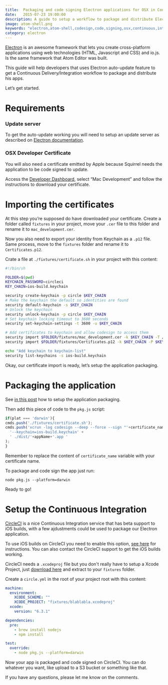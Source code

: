 ```yaml
---
title:  Packaging and code signing Electron applications for OSX in Continuous Integration
date:   2015-07-23 19:00:00
description: A guide to setup a workflow to package and distribute Electron apps for OSX
image: atom-shell.png
keywords: "electron,atom-shell,codesign,code,signing,osx,continuous,integration,javascript,nodejs,node,package,packging,deploy"
category: electron
---
```


[Electron](https://github.com/atom/electron) is an awesome framework that lets you create cross-platform applications using web technologies (HTML, Javascript and CSS) and io.js. Is the same framework that Atom Editor was built.

This guide will help developers that uses Electron auto-update feature to get a Continuous Delivery/Integration workflow to package and distribute his apps.

Let’s get started.

# Requirements

### Update server
To get the auto-update working you will need to setup an update server as described on [Electron documentation](https://github.com/atom/electron/blob/master/docs/api/auto-updater.md#server-support).

### OSX Developer Certificate
You will also need a certificate emitted by Apple because Squirrel needs the application to be code signed to update.

Access the [Developer Dashboard](https://developer.apple.com/account/mac/certificate/certificateCreate.action), select “Mac Development” and follow the instructions to download your certificate.

# Importing the certificates

At this step you’re supposed do have downloaded your certificate. Create a folder called `fixtures` in your project, move your `.cer` file to this folder and rename it to `mac_development.cer`.

Now you also need to export your identity from Keychain as a `.p12` file. Same process, move to the `fixtures` folder and rename it to `Certificates.p12`.

Crate a file at `./fixtures/certificate.sh` in your project with this content:

```bash
#!/bin/sh

FOLDER=$(pwd)
KEYCHAIN_PASSWORD=circleci
KEY_CHAIN=ios-build.keychain

security create-keychain -p circle $KEY_CHAIN
# Make the keychain the default so identities are found
security default-keychain -s $KEY_CHAIN
# Unlock the keychain
security unlock-keychain -p circle $KEY_CHAIN
# Set keychain locking timeout to 3600 seconds
security set-keychain-settings -t 3600 -u $KEY_CHAIN

# Add certificates to keychain and allow codesign to access them
security import $FOLDER/fixtures/mac_development.cer -k $KEY_CHAIN -T /usr/bin/codesign
security import $FOLDER/fixtures/Certificates.p12 -k $KEY_CHAIN -P $KEYCHAIN_PASSWORD -T /usr/bin/codesign

echo "Add keychain to keychain-list"
security list-keychains -s ios-build.keychain
```

Okay, our certificate import is ready, let’s setup the application packaging.

# Packaging the application

See [in this post](http://vilar.cc/2015/packaging-electron-applications/) how to setup the application packaging.

Then add this piece of code to the `pkg.js` script:

```javascript
if(plat === 'darwin'){
cmds.push('./fixtures/certificate.sh');
cmds.push('xcrun -log codesign --deep --force --sign "'+certificate_name+'" '+
  '--keychain=ios-build.keychain' +
  ' ./dist/'+appName+'.app '
);
}
```

Remember to replace the content of `certificate_name` variable with your certificate name.

To package and code sign the app just run:

	node pkg.js --platform=darwin

Ready to go!

# Setup the Continuous Integration

[CircleCI](https://circleci.com) is a nice Continuous Integration service that has beta support to iOS builds, with a few ajdustments could be used to package our Electron application.

To use iOS builds on CircleCI you need to enable this option, [see here](https://circleci.com/docs/ios) for instructions. You can also contact the CircleCI support to get the iOS builds working.

CircleCI needs a `.xcodeproj` file but you don't really have to setup a Xcode Project, just [download here](http://d.pr/f/1jwxK) and extract to your `fixtures` folder.

Create a `circle.yml` in the root of your project root with this content:

```yaml
machine:
  environment:
    XCODE_SCHEME: ""
    XCODE_PROJECT: "fixtures/blablabla.xcodeproj"
  xcode:
    version: "6.3.1"

dependencies:
  pre:
    - brew install nodejs
    - npm install

test:
  override:
    - node pkg.js --platform=darwin
```

Now your app is packaged and code signed on CircleCI. You can do whatever you want, like upload to a S3 bucket or something like that.

If you have any questions, please let me know on the comments.

